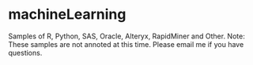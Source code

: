 # machineLearning
Samples of R, Python, SAS, Oracle, Alteryx, RapidMiner and Other.
Note: These samples are not annoted at this time. 
Please email me if you have questions.
